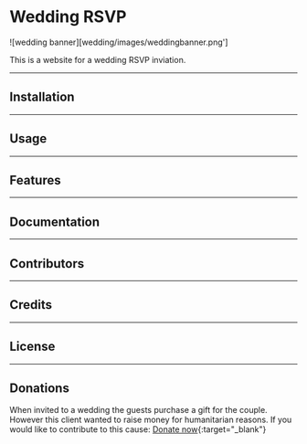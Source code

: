# Wedding RSVP

![wedding banner][wedding/images/weddingbanner.png']

This is a website for a wedding RSVP inviation. 

---

## Installation
---

## Usage

---

## Features

---

## Documentation 

---

## Contributors

---

## Credits

---

## License

---

## Donations

When invited to a wedding the guests purchase a gift for the couple. However this client wanted to raise money for humanitarian reasons. If you would like to contribute to this cause:
[Donate now](www.ecosia.com "donate"){:target="_blank"}
